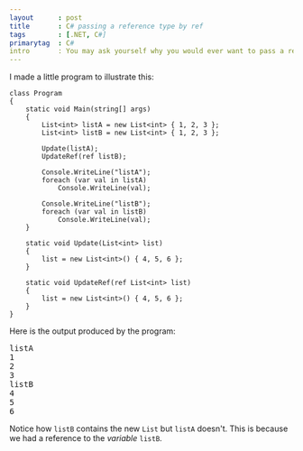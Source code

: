 ```yaml
---
layout      : post
title       : C# passing a reference type by ref
tags        : [.NET, C#]
primarytag  : C#
intro       : You may ask yourself why you would ever want to pass a reference type into a method using the <code>ref</code> keyword, or why the C# compiler even allows this. Using <code>ref</code> on a reference type is actually slightly different to not using it. The difference is that the <code>ref</code> keyword makes it a reference (pointer) to the <em>variable</em>, not just the <em>object</em>. This allows assigning to the source variable of the parameter from within the method.
---
```


I made a little program to illustrate this:

<!--prettify lang=csharp-->
    class Program
    {
        static void Main(string[] args)
        {
            List<int> listA = new List<int> { 1, 2, 3 };
            List<int> listB = new List<int> { 1, 2, 3 };

            Update(listA);
            UpdateRef(ref listB);

            Console.WriteLine("listA");
            foreach (var val in listA)
                Console.WriteLine(val);

            Console.WriteLine("listB");
            foreach (var val in listB)
                Console.WriteLine(val);
        }

        static void Update(List<int> list)
        {
            list = new List<int>() { 4, 5, 6 };
        }

        static void UpdateRef(ref List<int> list)
        {
            list = new List<int>() { 4, 5, 6 };
        }
    }

Here is the output produced by the program:

<pre><samp>listA
1
2
3
listB
4
5
6</samp></pre>

Notice how `listB` contains the new `List` but `listA` doesn't. This is because we had a reference to the *variable* `listB`.
